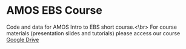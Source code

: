 # AMOS EBS Course
Code and data for AMOS Intro to EBS short course.<\br>
For course materials (presentation slides and tutorials) please access our course [Google Drive](https://drive.google.com/drive/u/0/folders/1QQ-ZSQCME5z7DLCrxAtmJL4Zu5emq-LV)
